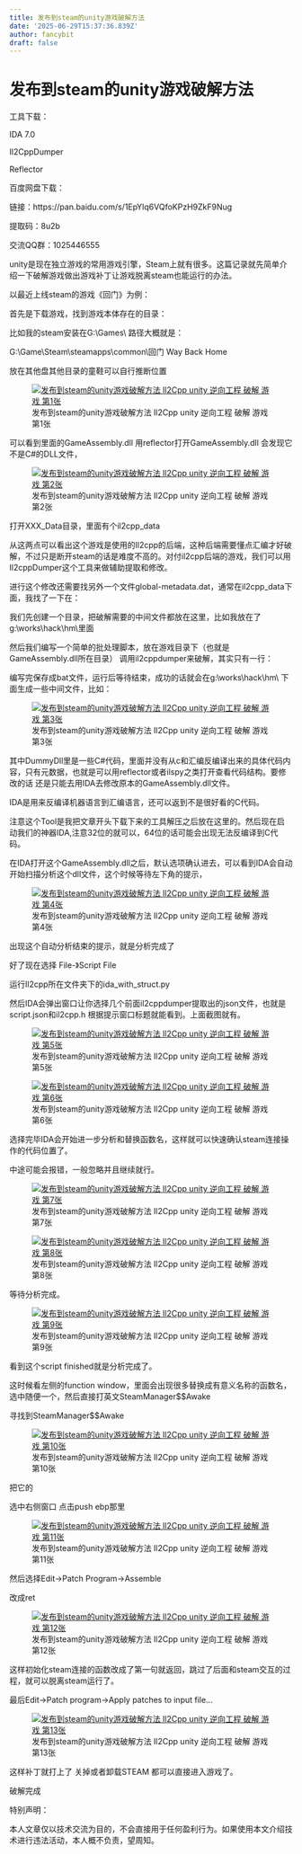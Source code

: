 ```yaml
---
title: 发布到steam的unity游戏破解方法
date: '2025-06-29T15:37:36.839Z'
author: fancybit
draft: false
---
```

<div class="header"><h1 class="single-title animate__animated animate__pulse animate__faster">发布到steam的unity游戏破解方法</h1></div>

<div class="content" id="content"><p>工具下载：</p><p>IDA 7.0</p><p>Il2CppDumper</p><p>Reflector</p><p>百度网盘下载：</p><p>链接：https://pan.baidu.com/s/1EpYlq6VQfoKPzH9ZkF9Nug&nbsp;</p><p>提取码：8u2b&nbsp;</p><p>交流QQ群：1025446555</p><p>unity是现在独立游戏的常用游戏引擎，Steam上就有很多。这篇记录就先简单介绍一下破解游戏做出游戏补丁让游戏脱离steam也能运行的办法。</p><p>以最近上线steam的游戏《回门》为例：</p><p>首先是下载游戏，找到游戏本体存在的目录：</p><p>比如我的steam安装在G:\Games\ 路径大概就是：</p><p>G:\Game\Steam\steamapps\common\回门 Way Back Home</p><p>放在其他盘其他目录的童鞋可以自行推断位置</p><p></p><figure><a class="lightgallery" href="https://www.fancybit.top/zb_users/upload/2021/02/202102081612769455458962.png" data-thumbnail="https://www.fancybit.top/zb_users/upload/2021/02/202102081612769455458962.png" data-sub-html="<h2>发布到steam的unity游戏破解方法  Il2Cpp unity 逆向工程 破解 游戏 第1张</h2><p>发布到steam的unity游戏破解方法  Il2Cpp unity 逆向工程 破解 游戏 第1张</p>"><img class="lazyload" src="/svg/loading.min.svg" data-src="https://www.fancybit.top/zb_users/upload/2021/02/202102081612769455458962.png" data-srcset="https://www.fancybit.top/zb_users/upload/2021/02/202102081612769455458962.png, https://www.fancybit.top/zb_users/upload/2021/02/202102081612769455458962.png 1.5x, https://www.fancybit.top/zb_users/upload/2021/02/202102081612769455458962.png 2x" data-sizes="auto" alt="发布到steam的unity游戏破解方法  Il2Cpp unity 逆向工程 破解 游戏 第1张" title="发布到steam的unity游戏破解方法  Il2Cpp unity 逆向工程 破解 游戏 第1张"></a><figcaption class="image-caption">发布到steam的unity游戏破解方法 Il2Cpp unity 逆向工程 破解 游戏 第1张</figcaption></figure><p></p><p>可以看到里面的GameAssembly.dll 用reflector打开GameAssembly.dll 会发现它不是C#的DLL文件，</p><p></p><figure><a class="lightgallery" href="https://www.fancybit.top/zb_users/upload/2021/02/202102081612769771842696.png" data-thumbnail="https://www.fancybit.top/zb_users/upload/2021/02/202102081612769771842696.png" data-sub-html="<h2>发布到steam的unity游戏破解方法  Il2Cpp unity 逆向工程 破解 游戏 第2张</h2><p>发布到steam的unity游戏破解方法  Il2Cpp unity 逆向工程 破解 游戏 第2张</p>"><img class="lazyload" src="/svg/loading.min.svg" data-src="https://www.fancybit.top/zb_users/upload/2021/02/202102081612769771842696.png" data-srcset="https://www.fancybit.top/zb_users/upload/2021/02/202102081612769771842696.png, https://www.fancybit.top/zb_users/upload/2021/02/202102081612769771842696.png 1.5x, https://www.fancybit.top/zb_users/upload/2021/02/202102081612769771842696.png 2x" data-sizes="auto" alt="发布到steam的unity游戏破解方法  Il2Cpp unity 逆向工程 破解 游戏 第2张" title="发布到steam的unity游戏破解方法  Il2Cpp unity 逆向工程 破解 游戏 第2张"></a><figcaption class="image-caption">发布到steam的unity游戏破解方法 Il2Cpp unity 逆向工程 破解 游戏 第2张</figcaption></figure><p></p><p>打开XXX_Data目录，里面有个il2cpp_data</p><p>从这两点可以看出这个游戏是使用的Il2cpp的后端，这种后端需要懂点汇编才好破解，不过只是断开steam的话是难度不高的。对付il2cpp后端的游戏，我们可以用Il2cppDumper这个工具来做辅助提取和修改。</p><p>进行这个修改还需要找另外一个文件global-metadata.dat，通常在il2cpp_data下面，我找了一下在：</p><!-- raw HTML omitted --><p>我们先创建一个目录，把破解需要的中间文件都放在这里，比如我放在了g:\works\hack\hm\里面</p><p>然后我们编写一个简单的批处理脚本，<!-- raw HTML omitted -->放在游戏目录下（也就是GameAssembly.dll所在目录）<!-- raw HTML omitted --> 调用il2cppdumper来破解，其实只有一行：</p><!-- raw HTML omitted --><p>编写完保存成bat文件，运行后等待结束，成功的话就会在g:\works\hack\hm\ 下面生成一些中间文件，比如：</p><p></p><figure><a class="lightgallery" href="https://www.fancybit.top/zb_users/upload/2021/02/202102081612770254767280.png" data-thumbnail="https://www.fancybit.top/zb_users/upload/2021/02/202102081612770254767280.png" data-sub-html="<h2>发布到steam的unity游戏破解方法  Il2Cpp unity 逆向工程 破解 游戏 第3张</h2><p>发布到steam的unity游戏破解方法  Il2Cpp unity 逆向工程 破解 游戏 第3张</p>"><img class="lazyload" src="/svg/loading.min.svg" data-src="https://www.fancybit.top/zb_users/upload/2021/02/202102081612770254767280.png" data-srcset="https://www.fancybit.top/zb_users/upload/2021/02/202102081612770254767280.png, https://www.fancybit.top/zb_users/upload/2021/02/202102081612770254767280.png 1.5x, https://www.fancybit.top/zb_users/upload/2021/02/202102081612770254767280.png 2x" data-sizes="auto" alt="发布到steam的unity游戏破解方法  Il2Cpp unity 逆向工程 破解 游戏 第3张" title="发布到steam的unity游戏破解方法  Il2Cpp unity 逆向工程 破解 游戏 第3张"></a><figcaption class="image-caption">发布到steam的unity游戏破解方法 Il2Cpp unity 逆向工程 破解 游戏 第3张</figcaption></figure><p></p><p>其中DummyDll里是一些C#代码，里面并没有从c和汇编反编译出来的具体代码内容，只有元数据，也就是可以用reflector或者ilspy之类打开查看代码结构。要修改的话 还是只能去用IDA去修改原本的GameAssembly.dll文件。</p><p>IDA是用来反编译机器语言到汇编语言，还可以返到不是很好看的C代码。</p><p>注意这个Tool是我把文章开头下载下来的工具解压之后放在这里的。然后现在启动我们的神器IDA,注意32位的就可以，64位的话可能会出现无法反编译到C代码。</p><p>在IDA打开这个GameAssembly.dll之后，默认选项确认进去，可以看到IDA会自动开始扫描分析这个dll文件，这个时候等待左下角的提示，</p><p></p><figure><a class="lightgallery" href="https://www.fancybit.top/zb_users/upload/2021/02/202102081612773227344163.png" data-thumbnail="https://www.fancybit.top/zb_users/upload/2021/02/202102081612773227344163.png" data-sub-html="<h2>发布到steam的unity游戏破解方法  Il2Cpp unity 逆向工程 破解 游戏 第4张</h2><p>发布到steam的unity游戏破解方法  Il2Cpp unity 逆向工程 破解 游戏 第4张</p>"><img class="lazyload" src="/svg/loading.min.svg" data-src="https://www.fancybit.top/zb_users/upload/2021/02/202102081612773227344163.png" data-srcset="https://www.fancybit.top/zb_users/upload/2021/02/202102081612773227344163.png, https://www.fancybit.top/zb_users/upload/2021/02/202102081612773227344163.png 1.5x, https://www.fancybit.top/zb_users/upload/2021/02/202102081612773227344163.png 2x" data-sizes="auto" alt="发布到steam的unity游戏破解方法  Il2Cpp unity 逆向工程 破解 游戏 第4张" title="发布到steam的unity游戏破解方法  Il2Cpp unity 逆向工程 破解 游戏 第4张"></a><figcaption class="image-caption">发布到steam的unity游戏破解方法 Il2Cpp unity 逆向工程 破解 游戏 第4张</figcaption></figure><p></p><p>出现这个自动分析结束的提示，就是分析完成了</p><p>好了现在选择 File-》Script File</p><p>运行Il2cpp所在文件夹下的ida_with_struct.py&nbsp;</p><p>然后IDA会弹出窗口让你选择几个前面il2cppdumper提取出的json文件，也就是script.json和il2cpp.h 根据提示窗口标题就能看到。上面截图就有。</p><p></p><figure><a class="lightgallery" href="https://www.fancybit.top/zb_users/upload/2021/02/202102081612773358113420.png" data-thumbnail="https://www.fancybit.top/zb_users/upload/2021/02/202102081612773358113420.png" data-sub-html="<h2>发布到steam的unity游戏破解方法  Il2Cpp unity 逆向工程 破解 游戏 第5张</h2><p>发布到steam的unity游戏破解方法  Il2Cpp unity 逆向工程 破解 游戏 第5张</p>"><img class="lazyload" src="/svg/loading.min.svg" data-src="https://www.fancybit.top/zb_users/upload/2021/02/202102081612773358113420.png" data-srcset="https://www.fancybit.top/zb_users/upload/2021/02/202102081612773358113420.png, https://www.fancybit.top/zb_users/upload/2021/02/202102081612773358113420.png 1.5x, https://www.fancybit.top/zb_users/upload/2021/02/202102081612773358113420.png 2x" data-sizes="auto" alt="发布到steam的unity游戏破解方法  Il2Cpp unity 逆向工程 破解 游戏 第5张" title="发布到steam的unity游戏破解方法  Il2Cpp unity 逆向工程 破解 游戏 第5张"></a><figcaption class="image-caption">发布到steam的unity游戏破解方法 Il2Cpp unity 逆向工程 破解 游戏 第5张</figcaption></figure><p></p><p></p><figure><a class="lightgallery" href="https://www.fancybit.top/zb_users/upload/2021/02/202102081612773390409333.png" data-thumbnail="https://www.fancybit.top/zb_users/upload/2021/02/202102081612773390409333.png" data-sub-html="<h2>发布到steam的unity游戏破解方法  Il2Cpp unity 逆向工程 破解 游戏 第6张</h2><p>发布到steam的unity游戏破解方法  Il2Cpp unity 逆向工程 破解 游戏 第6张</p>"><img class="lazyload" src="/svg/loading.min.svg" data-src="https://www.fancybit.top/zb_users/upload/2021/02/202102081612773390409333.png" data-srcset="https://www.fancybit.top/zb_users/upload/2021/02/202102081612773390409333.png, https://www.fancybit.top/zb_users/upload/2021/02/202102081612773390409333.png 1.5x, https://www.fancybit.top/zb_users/upload/2021/02/202102081612773390409333.png 2x" data-sizes="auto" alt="发布到steam的unity游戏破解方法  Il2Cpp unity 逆向工程 破解 游戏 第6张" title="发布到steam的unity游戏破解方法  Il2Cpp unity 逆向工程 破解 游戏 第6张"></a><figcaption class="image-caption">发布到steam的unity游戏破解方法 Il2Cpp unity 逆向工程 破解 游戏 第6张</figcaption></figure><p></p><p>选择完毕IDA会开始进一步分析和替换函数名，这样就可以快速确认steam连接操作的代码位置了。</p><p>中途可能会报错，一般忽略并且继续就行。</p><p></p><figure><a class="lightgallery" href="https://www.fancybit.top/zb_users/upload/2021/02/202102081612773435461694.png" data-thumbnail="https://www.fancybit.top/zb_users/upload/2021/02/202102081612773435461694.png" data-sub-html="<h2>发布到steam的unity游戏破解方法  Il2Cpp unity 逆向工程 破解 游戏 第7张</h2><p>发布到steam的unity游戏破解方法  Il2Cpp unity 逆向工程 破解 游戏 第7张</p>"><img class="lazyload" src="/svg/loading.min.svg" data-src="https://www.fancybit.top/zb_users/upload/2021/02/202102081612773435461694.png" data-srcset="https://www.fancybit.top/zb_users/upload/2021/02/202102081612773435461694.png, https://www.fancybit.top/zb_users/upload/2021/02/202102081612773435461694.png 1.5x, https://www.fancybit.top/zb_users/upload/2021/02/202102081612773435461694.png 2x" data-sizes="auto" alt="发布到steam的unity游戏破解方法  Il2Cpp unity 逆向工程 破解 游戏 第7张" title="发布到steam的unity游戏破解方法  Il2Cpp unity 逆向工程 破解 游戏 第7张"></a><figcaption class="image-caption">发布到steam的unity游戏破解方法 Il2Cpp unity 逆向工程 破解 游戏 第7张</figcaption></figure><p></p><p></p><figure><a class="lightgallery" href="https://www.fancybit.top/zb_users/upload/2021/02/202102081612773460329700.png" data-thumbnail="https://www.fancybit.top/zb_users/upload/2021/02/202102081612773460329700.png" data-sub-html="<h2>发布到steam的unity游戏破解方法  Il2Cpp unity 逆向工程 破解 游戏 第8张</h2><p>发布到steam的unity游戏破解方法  Il2Cpp unity 逆向工程 破解 游戏 第8张</p>"><img class="lazyload" src="/svg/loading.min.svg" data-src="https://www.fancybit.top/zb_users/upload/2021/02/202102081612773460329700.png" data-srcset="https://www.fancybit.top/zb_users/upload/2021/02/202102081612773460329700.png, https://www.fancybit.top/zb_users/upload/2021/02/202102081612773460329700.png 1.5x, https://www.fancybit.top/zb_users/upload/2021/02/202102081612773460329700.png 2x" data-sizes="auto" alt="发布到steam的unity游戏破解方法  Il2Cpp unity 逆向工程 破解 游戏 第8张" title="发布到steam的unity游戏破解方法  Il2Cpp unity 逆向工程 破解 游戏 第8张"></a><figcaption class="image-caption">发布到steam的unity游戏破解方法 Il2Cpp unity 逆向工程 破解 游戏 第8张</figcaption></figure><p></p><p>等待分析完成。</p><p></p><figure><a class="lightgallery" href="https://www.fancybit.top/zb_users/upload/2021/02/202102081612773878613413.png" data-thumbnail="https://www.fancybit.top/zb_users/upload/2021/02/202102081612773878613413.png" data-sub-html="<h2>发布到steam的unity游戏破解方法  Il2Cpp unity 逆向工程 破解 游戏 第9张</h2><p>发布到steam的unity游戏破解方法  Il2Cpp unity 逆向工程 破解 游戏 第9张</p>"><img class="lazyload" src="/svg/loading.min.svg" data-src="https://www.fancybit.top/zb_users/upload/2021/02/202102081612773878613413.png" data-srcset="https://www.fancybit.top/zb_users/upload/2021/02/202102081612773878613413.png, https://www.fancybit.top/zb_users/upload/2021/02/202102081612773878613413.png 1.5x, https://www.fancybit.top/zb_users/upload/2021/02/202102081612773878613413.png 2x" data-sizes="auto" alt="发布到steam的unity游戏破解方法  Il2Cpp unity 逆向工程 破解 游戏 第9张" title="发布到steam的unity游戏破解方法  Il2Cpp unity 逆向工程 破解 游戏 第9张"></a><figcaption class="image-caption">发布到steam的unity游戏破解方法 Il2Cpp unity 逆向工程 破解 游戏 第9张</figcaption></figure><p></p><p>看到这个script finished就是分析完成了。</p><p>这时候看左侧的function window，里面会出现很多替换成有意义名称的函数名，选中随便一个，然后直接打英文SteamManager$$Awake</p><p>寻找到SteamManager$$Awake</p><figure><a class="lightgallery" href="https://www.fancybit.top/zb_users/upload/2021/02/202102081612774007895413.png" data-thumbnail="https://www.fancybit.top/zb_users/upload/2021/02/202102081612774007895413.png" data-sub-html="<h2>发布到steam的unity游戏破解方法  Il2Cpp unity 逆向工程 破解 游戏 第10张</h2><p>发布到steam的unity游戏破解方法  Il2Cpp unity 逆向工程 破解 游戏 第10张</p>"><img class="lazyload" src="/svg/loading.min.svg" data-src="https://www.fancybit.top/zb_users/upload/2021/02/202102081612774007895413.png" data-srcset="https://www.fancybit.top/zb_users/upload/2021/02/202102081612774007895413.png, https://www.fancybit.top/zb_users/upload/2021/02/202102081612774007895413.png 1.5x, https://www.fancybit.top/zb_users/upload/2021/02/202102081612774007895413.png 2x" data-sizes="auto" alt="发布到steam的unity游戏破解方法  Il2Cpp unity 逆向工程 破解 游戏 第10张" title="发布到steam的unity游戏破解方法  Il2Cpp unity 逆向工程 破解 游戏 第10张"></a><figcaption class="image-caption">发布到steam的unity游戏破解方法 Il2Cpp unity 逆向工程 破解 游戏 第10张</figcaption></figure>把它的<p></p><p>选中右侧窗口 点击push ebp那里</p><p></p><figure><a class="lightgallery" href="https://www.fancybit.top/zb_users/upload/2021/02/202102081612774146206962.png" data-thumbnail="https://www.fancybit.top/zb_users/upload/2021/02/202102081612774146206962.png" data-sub-html="<h2>发布到steam的unity游戏破解方法  Il2Cpp unity 逆向工程 破解 游戏 第11张</h2><p>发布到steam的unity游戏破解方法  Il2Cpp unity 逆向工程 破解 游戏 第11张</p>"><img class="lazyload" src="/svg/loading.min.svg" data-src="https://www.fancybit.top/zb_users/upload/2021/02/202102081612774146206962.png" data-srcset="https://www.fancybit.top/zb_users/upload/2021/02/202102081612774146206962.png, https://www.fancybit.top/zb_users/upload/2021/02/202102081612774146206962.png 1.5x, https://www.fancybit.top/zb_users/upload/2021/02/202102081612774146206962.png 2x" data-sizes="auto" alt="发布到steam的unity游戏破解方法  Il2Cpp unity 逆向工程 破解 游戏 第11张" title="发布到steam的unity游戏破解方法  Il2Cpp unity 逆向工程 破解 游戏 第11张"></a><figcaption class="image-caption">发布到steam的unity游戏破解方法 Il2Cpp unity 逆向工程 破解 游戏 第11张</figcaption></figure><p></p><p>然后选择Edit-&gt;Patch Program-&gt;Assemble</p><p>改成ret</p><p></p><figure><a class="lightgallery" href="https://www.fancybit.top/zb_users/upload/2021/02/202102081612774178582756.png" data-thumbnail="https://www.fancybit.top/zb_users/upload/2021/02/202102081612774178582756.png" data-sub-html="<h2>发布到steam的unity游戏破解方法  Il2Cpp unity 逆向工程 破解 游戏 第12张</h2><p>发布到steam的unity游戏破解方法  Il2Cpp unity 逆向工程 破解 游戏 第12张</p>"><img class="lazyload" src="/svg/loading.min.svg" data-src="https://www.fancybit.top/zb_users/upload/2021/02/202102081612774178582756.png" data-srcset="https://www.fancybit.top/zb_users/upload/2021/02/202102081612774178582756.png, https://www.fancybit.top/zb_users/upload/2021/02/202102081612774178582756.png 1.5x, https://www.fancybit.top/zb_users/upload/2021/02/202102081612774178582756.png 2x" data-sizes="auto" alt="发布到steam的unity游戏破解方法  Il2Cpp unity 逆向工程 破解 游戏 第12张" title="发布到steam的unity游戏破解方法  Il2Cpp unity 逆向工程 破解 游戏 第12张"></a><figcaption class="image-caption">发布到steam的unity游戏破解方法 Il2Cpp unity 逆向工程 破解 游戏 第12张</figcaption></figure><p></p><p>这样初始化steam连接的函数改成了第一句就返回，跳过了后面和steam交互的过程，就可以脱离steam运行了。</p><p>最后Edit-&gt;Patch program-&gt;Apply patches to input file…</p><p></p><figure><a class="lightgallery" href="https://www.fancybit.top/zb_users/upload/2021/02/202102081612774242807778.png" data-thumbnail="https://www.fancybit.top/zb_users/upload/2021/02/202102081612774242807778.png" data-sub-html="<h2>发布到steam的unity游戏破解方法  Il2Cpp unity 逆向工程 破解 游戏 第13张</h2><p>发布到steam的unity游戏破解方法  Il2Cpp unity 逆向工程 破解 游戏 第13张</p>"><img class="lazyload" src="/svg/loading.min.svg" data-src="https://www.fancybit.top/zb_users/upload/2021/02/202102081612774242807778.png" data-srcset="https://www.fancybit.top/zb_users/upload/2021/02/202102081612774242807778.png, https://www.fancybit.top/zb_users/upload/2021/02/202102081612774242807778.png 1.5x, https://www.fancybit.top/zb_users/upload/2021/02/202102081612774242807778.png 2x" data-sizes="auto" alt="发布到steam的unity游戏破解方法  Il2Cpp unity 逆向工程 破解 游戏 第13张" title="发布到steam的unity游戏破解方法  Il2Cpp unity 逆向工程 破解 游戏 第13张"></a><figcaption class="image-caption">发布到steam的unity游戏破解方法 Il2Cpp unity 逆向工程 破解 游戏 第13张</figcaption></figure><p></p><p>这样补丁就打上了 关掉或者卸载STEAM 都可以直接进入游戏了。</p><p>破解完成</p><p>特别声明：</p><p>本人文章仅以技术交流为目的，不会直接用于任何盈利行为。如果使用本文介绍技术进行违法活动，本人概不负责，望周知。</p><!-- raw HTML omitted --></div>

